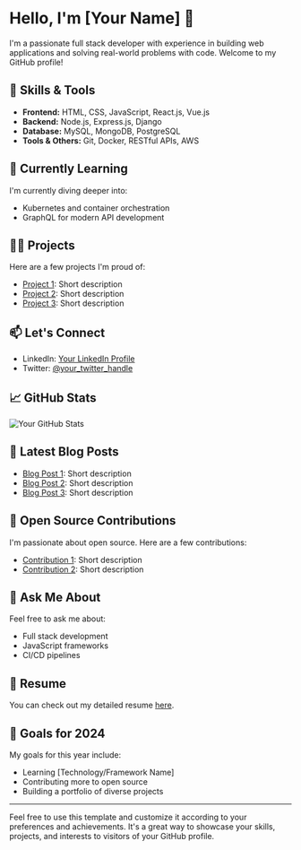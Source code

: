 # Hello, I'm [Your Name] 👋

I'm a passionate full stack developer with experience in building web applications and solving real-world problems with code. Welcome to my GitHub profile!

## 🔧 Skills & Tools

- **Frontend:** HTML, CSS, JavaScript, React.js, Vue.js
- **Backend:** Node.js, Express.js, Django
- **Database:** MySQL, MongoDB, PostgreSQL
- **Tools & Others:** Git, Docker, RESTful APIs, AWS

## 🌱 Currently Learning

I'm currently diving deeper into:

- Kubernetes and container orchestration
- GraphQL for modern API development

## 👨‍💻 Projects

Here are a few projects I'm proud of:

- [Project 1](link-to-project1): Short description
- [Project 2](link-to-project2): Short description
- [Project 3](link-to-project3): Short description

## 📫 Let's Connect

- LinkedIn: [Your LinkedIn Profile](https://www.linkedin.com/in/your-profile/)
- Twitter: [@your_twitter_handle](https://twitter.com/your_twitter_handle)

## 📈 GitHub Stats

![Your GitHub Stats](https://github-readme-stats.vercel.app/api?username=your_username&show_icons=true&theme=radical)

## 📝 Latest Blog Posts

<!-- BLOG-POST-LIST:START -->
- [Blog Post 1](link-to-blogpost1): Short description
- [Blog Post 2](link-to-blogpost2): Short description
- [Blog Post 3](link-to-blogpost3): Short description
<!-- BLOG-POST-LIST:END -->

## 🤝 Open Source Contributions

I'm passionate about open source. Here are a few contributions:

- [Contribution 1](link-to-contribution1): Short description
- [Contribution 2](link-to-contribution2): Short description

## 💬 Ask Me About

Feel free to ask me about:

- Full stack development
- JavaScript frameworks
- CI/CD pipelines

## 📄 Resume

You can check out my detailed resume [here](link-to-resume).

## 🎯 Goals for 2024

My goals for this year include:

- Learning [Technology/Framework Name]
- Contributing more to open source
- Building a portfolio of diverse projects

---

Feel free to use this template and customize it according to your preferences and achievements. It's a great way to showcase your skills, projects, and interests to visitors of your GitHub profile.
